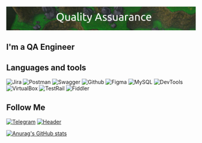 ![Header](https://github.com/username-paganini/username-paganini/blob/main/assets/2023-06-01_17-17.png)

## I'm a QA Engineer

## Languages and tools
![Jira](https://img.shields.io/badge/-Jira-090909?style=for-the-badge&logo=jira&logoColor=136be1)
![Postman](https://img.shields.io/badge/-Postman-090909?style=for-the-badge&logo=postman&logoColor=f76935)
![Swagger](https://img.shields.io/badge/-Swagger-090909?style=for-the-badge&logo=swagger&logoColor=7ede2d)
![Github](https://img.shields.io/badge/-Github-090909?style=for-the-badge&logo=github&logoColor=8cc4d7)
![Figma](https://img.shields.io/badge/-Figma-090909?style=for-the-badge&logo=figma&logoColor=7d5fa6)
![MySQL](https://img.shields.io/badge/MySQL-090909?style=for-the-badge&logo=mysql&logoColor=00618a)
![DevTools](https://img.shields.io/badge/DevTools-090909?style=for-the-badge&logo=googlechrome&logoColor=2674f2)
![VirtualBox](https://img.shields.io/badge/VirtualBox-090909?style=for-the-badge&logo=virtualbox&logoColor)
![TestRail](https://img.shields.io/badge/TestRail-090909?style=for-the-badge&logo=testrail&logoColor=8cc4d7)
![Fiddler](https://img.shields.io/badge/Fiddler-090909?style=for-the-badge&logo=fiddler&logoColor=8cc4d7)

## Follow Me
[![Telegram](https://img.shields.io/badge/Telegram-090909?style=for-the-badge&logo=telegram&logoColor=31a5db)](https://t.me/exquadra999)
[![Header](https://img.shields.io/badge/Linkedin-090909?style=for-the-badge&logo=linkedin&logoColor=0073b1)](https://www.linkedin.com/in/yevhen-pugachev/)

[![Anurag's GitHub stats](https://github-readme-stats.vercel.app/api?username=username-paganini&show_icons=true&theme=dark)](https://github.com/username-paganini/github-readme-stats)